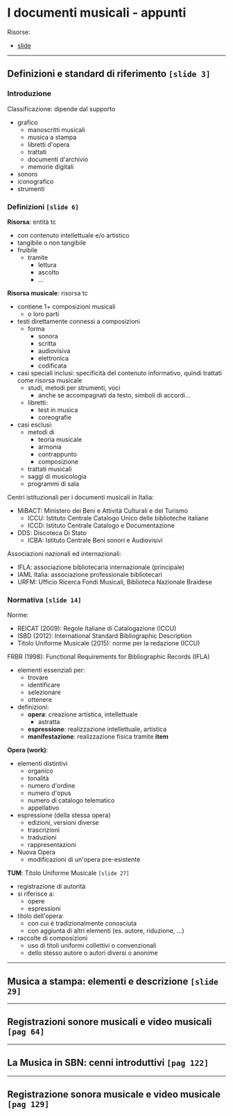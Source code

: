 # I documenti musicali - appunti

Risorse:
- [slide](https://www.google.com/url?sa=t&rct=j&q=&esrc=s&source=web&cd=&cad=rja&uact=8&ved=2ahUKEwjM-omJivOEAxUuxAIHHWwhAq0QFnoECB4QAQ&url=https%3A%2F%2Fwww.sardegnabiblioteche.it%2Fdocumenti%2F2_90_20200406111651.pdf&usg=AOvVaw2bcPUDplS93CR7jfoP6-p6&opi=89978449
)

---

## Definizioni e standard di riferimento `[slide 3]`

### Introduzione

Classificazione: dipende dal supporto
- grafico
    + manoscritti musicali
    + musica a stampa
    + libretti d'opera
    + trattati
    + documenti d'archivio
    + memorie digitali
- sonoro
- iconografico
- strumenti

### Definizioni `[slide 6]`

**Risorsa**: entità tc
- con contenuto intellettuale e/o artistico
- tangibile o non tangibile
- fruibile
    + tramite
        * lettura
        * ascolto
        * …

**Risorsa musicale**: risorsa tc
- contiene 1+ composizioni musicali
    + o loro parti
- testi direttamente connessi a composizioni
    + forma
        * sonora
        * scritta
        * audiovisiva
        * elettronica
        * codificata
- casi speciali inclusi: specificità del contenuto informativo, quindi trattati come risorsa musicale
    + studi, metodi per strumenti, voci
        * anche se accompagnati da testo, simboli di accordi…
    + libretti:
        * test in musica
        * coreografie
- casi esclusi:
    + metodi di
        * teoria musicale
        * armonia
        * contrappunto
        * composizione
    + trattati musicali
    + saggi di musicologia
    + programmi di sala

Centri istituzionali per i documenti musicali in Italia:
- MiBACT: Ministero dei Beni e Attività Culturali e del Turismo
    + ICCU: Istituto Centrale Catalogo Unico delle biblioteche italiane
    + ICCD: Istituto Centrale Catalogo e Documentazione
- DDS: Discoteca Di Stato
    + ICBA: Istituto Centrale Beni sonori e Audiovisivi

Associazioni nazionali ed internazionali:
- IFLA: associazione bibliotecaria internazionale (principale)
- IAML Italia: associazione professionale bibliotecari
- URFM: Ufficio Ricerca Fondi Musicali, Biblioteca Nazionale Braidese

### Normativa `[slide 14]`

Norme:
- REICAT (2009): Regole Italiane di Catalogazione (ICCU)
- ISBD (2012): International Standard Bibliographic Description
- Titolo Uniforme Musicale (2015): norme per la redazione (ICCU)

FRBR (1998): Functional Requirements for Bibliographic Records (IFLA)
- elementi essenziali per:
    + trovare
    + identificare
    + selezionare
    + ottenere
- definizioni:
    + **opera**: creazione artistica, intellettuale
        * astratta
    + **espressione**: realizzazione intellettuale, artistica
    + **manifestazione**: realizzazione fisica tramite **item**

**Opera (work)**:
- elementi distintivi
    + organico
    + tonalità
    + numero d'ordine
    + numero d'opus
    + numero di catalogo telematico
    + appellativo
- espressione (della stessa opera)
    + edizioni, versioni diverse
    + trascrizioni
    + traduzioni
    + rappresentazioni
- Nuova Opera
    + modificazioni di un'opera pre-esistente

**TUM**: Titolo Uniforme Musicale `[slide 27]`
- registrazione di autorità
- si riferisce a:
    + opere
    + espressioni
- titolo dell'opera:
    + con cui è tradizionalmente conosciuta
    + con aggiunta di altri elementi (es. autore, riduzione, …)
- raccolte di composizioni
    + uso di titoli uniformi collettivi o convenzionali
    + dello stesso autore o autori diversi o anonime

---

## Musica a stampa: elementi e descrizione `[slide 29]`

---

## Registrazioni sonore musicali e video musicali `[pag 64]`

---

## La Musica in SBN: cenni introduttivi `[pag 122]`

---

## Registrazione sonora musicale e video musicale `[pag 129]`